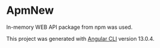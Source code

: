 # ApmNew
In-memory WEB API package from npm was used. 


This project was generated with [Angular CLI](https://github.com/angular/angular-cli) version 13.0.4.

